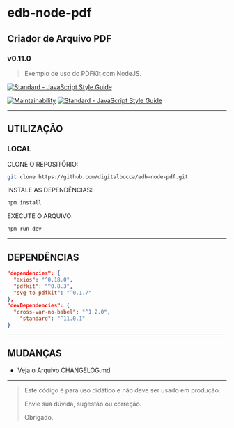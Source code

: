 # edb-node-pdf

## Criador de Arquivo PDF

### v0.11.0

> Exemplo de uso do PDFKit com NodeJS.

[![Standard - JavaScript Style Guide](https://cdn.rawgit.com/standard/standard/master/badge.svg)](https://github.com/standard/standard)

[![Maintainability](https://api.codeclimate.com/v1/badges/c3ac8042a06982360006/maintainability)](https://codeclimate.com/github/digitalbocca/edb-node-pdf/maintainability)
[![Standard - JavaScript Style Guide](https://img.shields.io/badge/code%20style-standard-brightgreen.svg)](https://standardjs.com/)

---

## UTILIZAÇÃO

### LOCAL

CLONE O REPOSITÓRIO:

```bash
git clone https://github.com/digitalbocca/edb-node-pdf.git
```

INSTALE AS DEPENDÊNCIAS:

```bash
npm install
```

EXECUTE O ARQUIVO:

```bash
npm run dev
```

---

## DEPENDÊNCIAS

```json
"dependencies": {
  "axios": "^0.18.0",
  "pdfkit": "^0.8.3",
  "svg-to-pdfkit": "^0.1.7"
},
"devDependencies": {
  "cross-var-no-babel": "^1.2.0",
    "standard": "^11.0.1"
}
```

---

## MUDANÇAS

- Veja o Arquivo CHANGELOG.md

---

> Este código é para uso didático e não deve ser usado em produção.
>
> Envie sua dúvida, sugestão ou correção.
>
> Obrigado.